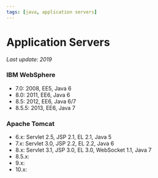 ```yaml
---
tags: [java, application servers]
---
```

# Application Servers

*Last update: 2019*


### IBM WebSphere

* 7.0: 2008, EE5, Java 6
* 8.0: 2011, EE6, Java 6
* 8.5: 2012, EE6, Java 6/7
* 8.5.5: 2013, EE6, Java 7

### Apache Tomcat

* 6.x: Servlet 2.5, JSP 2.1, EL 2.1, Java 5
* 7.x: Servlet 3.0, JSP 2.2, EL 2.2, Java 6
* 8.x: Servlet 3.1, JSP 3.0, EL 3.0, WebSocket 1.1, Java 7
* 8.5.x:
* 9.x:
* 10.x: 